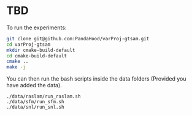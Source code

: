 # TBD

To run the experiments:
```bash
git clone git@github.com:PandaHood/varProj-gtsam.git
cd varProj-gtsam 
mkdir cmake-build-default
cd cmake-build-default
cmake ..
make -j
```

You can then run the bash scripts inside the data folders (Provided you have added the data).

```
./data/raslam/run_raslam.sh
./data/sfm/run_sfm.sh
./data/snl/run_snl.sh
```

